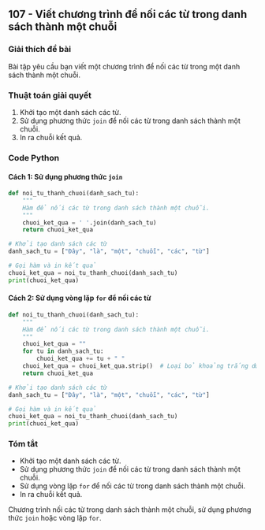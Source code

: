 ## 107 - Viết chương trình để nối các từ trong danh sách thành một chuỗi

### Giải thích đề bài

Bài tập yêu cầu bạn viết một chương trình để nối các từ trong một danh sách thành một chuỗi.

### Thuật toán giải quyết

1. Khởi tạo một danh sách các từ.
2. Sử dụng phương thức `join` để nối các từ trong danh sách thành một chuỗi.
3. In ra chuỗi kết quả.

### Code Python

#### Cách 1: Sử dụng phương thức `join`

```python
def noi_tu_thanh_chuoi(danh_sach_tu):
    """
    Hàm để nối các từ trong danh sách thành một chuỗi.
    """
    chuoi_ket_qua = ' '.join(danh_sach_tu)
    return chuoi_ket_qua

# Khởi tạo danh sách các từ
danh_sach_tu = ["Đây", "là", "một", "chuỗi", "các", "từ"]

# Gọi hàm và in kết quả
chuoi_ket_qua = noi_tu_thanh_chuoi(danh_sach_tu)
print(chuoi_ket_qua)
```

#### Cách 2: Sử dụng vòng lặp `for` để nối các từ

```python
def noi_tu_thanh_chuoi(danh_sach_tu):
    """
    Hàm để nối các từ trong danh sách thành một chuỗi.
    """
    chuoi_ket_qua = ""
    for tu in danh_sach_tu:
        chuoi_ket_qua += tu + " "
    chuoi_ket_qua = chuoi_ket_qua.strip()  # Loại bỏ khoảng trắng dư thừa ở cuối chuỗi
    return chuoi_ket_qua

# Khởi tạo danh sách các từ
danh_sach_tu = ["Đây", "là", "một", "chuỗi", "các", "từ"]

# Gọi hàm và in kết quả
chuoi_ket_qua = noi_tu_thanh_chuoi(danh_sach_tu)
print(chuoi_ket_qua)
```

### Tóm tắt

- Khởi tạo một danh sách các từ.
- Sử dụng phương thức `join` để nối các từ trong danh sách thành một chuỗi.
- Sử dụng vòng lặp `for` để nối các từ trong danh sách thành một chuỗi.
- In ra chuỗi kết quả.

Chương trình nối các từ trong danh sách thành một chuỗi, sử dụng phương thức `join` hoặc vòng lặp `for`.
